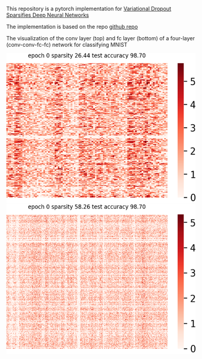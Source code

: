 This repository is a pytorch implementation for [Variational Dropout Sparsifies Deep Neural Networks](https://arxiv.org/abs/1701.05369) 

The implementation is based on the repo [github repo](https://github.com/senya-ashukha/variational-dropout-sparsifies-dnn)

The visualization of the conv layer (top) and fc layer (bottom) of a four-layer (conv-conv-fc-fc) network for classifying MNIST 

<p align="center">
    <img height="400" alt="conv_layer" src="https://github.com/lyn1874/variational_dropout_sparsity/blob/master/feature_conv_1.gif"/>
    <img height="400" alt="fc_layer" src="https://github.com/lyn1874/variational_dropout_sparsity/blob/master/feature_fc_2.gif"/>
</p>
